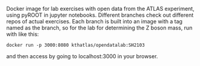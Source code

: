 Docker image for lab exercises with open data from the ATLAS experiment, using pyROOT in jupyter notebooks. Different branches check out different repos of actual exercises. Each branch is built into an image with a tag named as the branch, so for the lab for determining the Z boson mass, run with like this:

`docker run -p 3000:8080 kthatlas/opendatalab:SH2103`

and then access by going to localhost:3000 in your browser.
